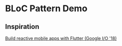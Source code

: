 # BLoC Pattern Demo

## Inspiration

[Build reactive mobile apps with Flutter (Google I/O '18)](https://www.youtube.com/watch?v=RS36gBEp8OI)
